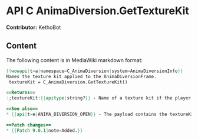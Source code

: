 # API C AnimaDiversion.GetTextureKit

**Contributor:** KethoBot

## Content

The following content is in MediaWiki markdown format:

```mediawiki
{{wowapi|t=a|namespace=C_AnimaDiversion|system=AnimaDiversionInfo}}
Names the texture kit applied to the AnimaDiversionFrame.
 textureKit = C_AnimaDiversion.GetTextureKit()

==Returns==
:;textureKit:{{apitype|string?}} - Name of a texture kit if the player has interacted with an Anima Conductor at least once since logging on; otherwise, returns nil.

==See also==
* {{api|t=e|ANIMA_DIVERSION_OPEN}} - The payload contains the textureKit.

==Patch changes==
* {{Patch 9.0.1|note=Added.}}
```